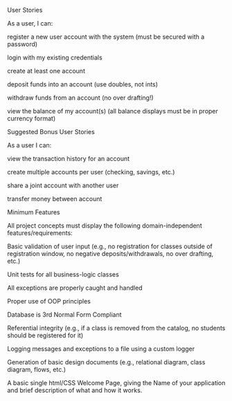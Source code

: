 User Stories 

As a user, I can: 

 register a new user account with the system (must be secured with a password) 

 login with my existing credentials 

 create at least one account 

 deposit funds into an account (use doubles, not ints) 

 withdraw funds from an account (no over drafting!) 

 view the balance of my account(s) (all balance displays must be in proper currency format) 

Suggested Bonus User Stories 

As a user I can: 

 view the transaction history for an account 

 create multiple accounts per user (checking, savings, etc.) 

 share a joint account with another user 

 transfer money between account 

Minimum Features 

All project concepts must display the following domain-independent features/requirements: 

 Basic validation of user input (e.g., no registration for classes outside of registration window, no negative deposits/withdrawals, no over drafting, etc.) 

 Unit tests for all business-logic classes 

 All exceptions are properly caught and handled 

 Proper use of OOP principles 

 Database is 3rd Normal Form Compliant 

 Referential integrity (e.g., if a class is removed from the catalog, no students should be registered for it) 

 Logging messages and exceptions to a file using a custom logger 

 Generation of basic design documents (e.g., relational diagram, class diagram, flows, etc.) 

 A basic single html/CSS Welcome Page, giving the Name of your application and brief description of what and how it works. 

 
